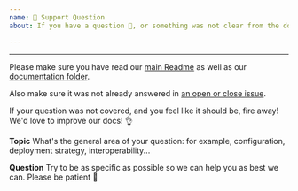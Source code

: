 ```yaml
---
name: 🤗 Support Question
about: If you have a question 💬, or something was not clear from the docs!

---
```


<!-- ^ Click "Preview" for a nicer view! ^
We primarily use GitHub as an issue tracker. If however you're encountering an issue not covered in the docs, we may be able to help! -->

---

Please make sure you have read our [main Readme](https://github.com/openfun/arnold) as well as our [documentation folder](https://github.com/openfun/arnold/tree/master/docs).

Also make sure it was not already answered in [an open or close issue](https://github.com/openfun/arnold/issues).

If your question was not covered, and you feel like it should be, fire away! We'd love to improve our docs! 👌

**Topic**
What's the general area of your question: for example, configuration, deployment strategy, interoperability...

**Question**
Try to be as specific as possible so we can help you as best we can. Please be patient 🙏
